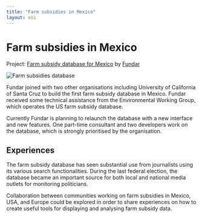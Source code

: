 ```yaml
---
title: "Farm subsidies in Mexico"
layout: osi
---
```


# Farm subsidies in Mexico

<div class="well">Project: <a href="http://subsidiosalcampo.org.mx/">Farm subsidy database for Mexico</a> by <a href="http://www.fundar.org.mx/">Fundar</a></div>

![Farm subsidies database](http://i.imgur.com/4MkQnsg.png)

Fundar joined with two other organisations including University of
California of Santa Cruz to build the first farm subsidy database in
Mexico. Fundar received some technical assistance from the Environmental
Working Group, which operates the US farm subsidy database. 

Currently Fundar is planning to relaunch the database with a new interface and new
features. One part-time consultant and two developers work on the database,
which is strongly prioritised by the organisation.

## Experiences 

The farm subsidy database has seen substantial use from journalists
using its various search functionalities. During the last federal
election, the database became an important source for both local and
national media outlets for monitoring politicians. 

Collaboration between communities working on farm subsidies in Mexico, USA, and Europe could be explored in order to share experiences on how to create useful tools for displaying and analysing farm subsidy data.
